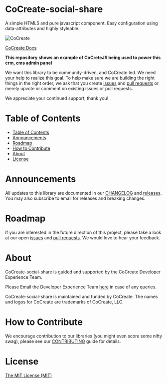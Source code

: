 # CoCreate-social-share
A simple HTML5 and pure javascript component. Easy configuration using data-attributes and highly styleable.

![CoCreate](https://cdn.cocreate.app/logo.png)

[CoCreate Docs](https://cocreate.app/documentation#CoCreate-social-share)

**This repository shows an example of CoCreteJS being used to power this crm, cms admin panel**

We want this library to be community-driven, and CoCreate led. We need your help to realize this goal. To help make sure we are building the right things in the right order, we ask that you create [issues](https://github.com/CoCreate-app/Realtime_Admin_CRM_and_CMS/issues) and [pull requests](https://github.com/CoCreate-app/Realtime_Admin_CRM_and_CMS/pulls) or merely upvote or comment on existing issues or pull requests.

We appreciate your continued support, thank you!

# Table of Contents

- [Table of Contents](#table-of-contents)
- [Announcements](#announcements)
- [Roadmap](#roadmap)
- [How to Contribute](#how-to-contribute)
- [About](#about)
- [License](#license)

<a name="announcements"></a>
# Announcements

All updates to this library are documented in our [CHANGELOG](https://github.com/CoCreate-app/CoCreate-social-share/blob/master/CHANGELOG.md) and [releases](https://github.com/CoCreate-app/CoCreate-social-share/releases). You may also subscribe to email for releases and breaking changes. 

<a name="roadmap"></a>
# Roadmap

If you are interested in the future direction of this project, please take a look at our open [issues](https://github.com/CoCreate-app/CoCreate-social-share/issues) and [pull requests](https://github.com/CoCreate-app/CoCreate-social-share/pulls). We would love to hear your feedback.


<a name="about"></a>
# About

CoCreate-social-share is guided and supported by the CoCreate Developer Experience Team.

Please Email the Developer Experience Team [here](mailto:develop@cocreate.app) in case of any queries.

CoCreate-social-share is maintained and funded by CoCreate. The names and logos for CoCreate are trademarks of CoCreate, LLC.

<a name="contribute"></a>
# How to Contribute

We encourage contribution to our libraries (you might even score some nifty swag), please see our [CONTRIBUTING](https://github.com/CoCreate-app/CoCreate-social-share/blob/master/CONTRIBUTING.md) guide for details.

# License
[The MIT License (MIT)](https://github.com/CoCreate-app/CoCreate-social-share/blob/master/LICENSE)
